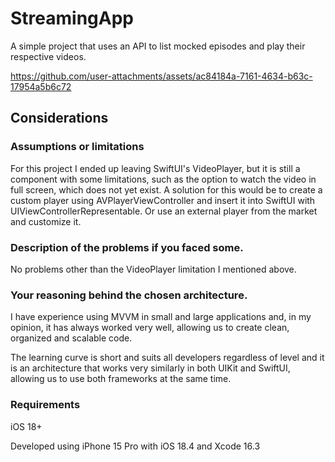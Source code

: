# StreamingApp

A simple project that uses an API to list mocked episodes and play their respective videos.

https://github.com/user-attachments/assets/ac84184a-7161-4634-b63c-17954a5b6c72

## Considerations
### Assumptions or limitations
For this project I ended up leaving SwiftUI's VideoPlayer, but it is still a component with some limitations, such as the option to watch the video in full screen, which does not yet exist. A solution for this would be to create a custom player using AVPlayerViewController and insert it into SwiftUI with UIViewControllerRepresentable. Or use an external player from the market and customize it.

### Description of the problems if you faced some.
No problems other than the VideoPlayer limitation I mentioned above.

### Your reasoning behind the chosen architecture.
I have experience using MVVM in small and large applications and, in my opinion, it has always worked very well, allowing us to create clean, organized and scalable code.

The learning curve is short and suits all developers regardless of level and it is an architecture that works very similarly in both UIKit and SwiftUI, allowing us to use both frameworks at the same time.

### Requirements
iOS 18+

Developed using iPhone 15 Pro with iOS 18.4 and Xcode 16.3
